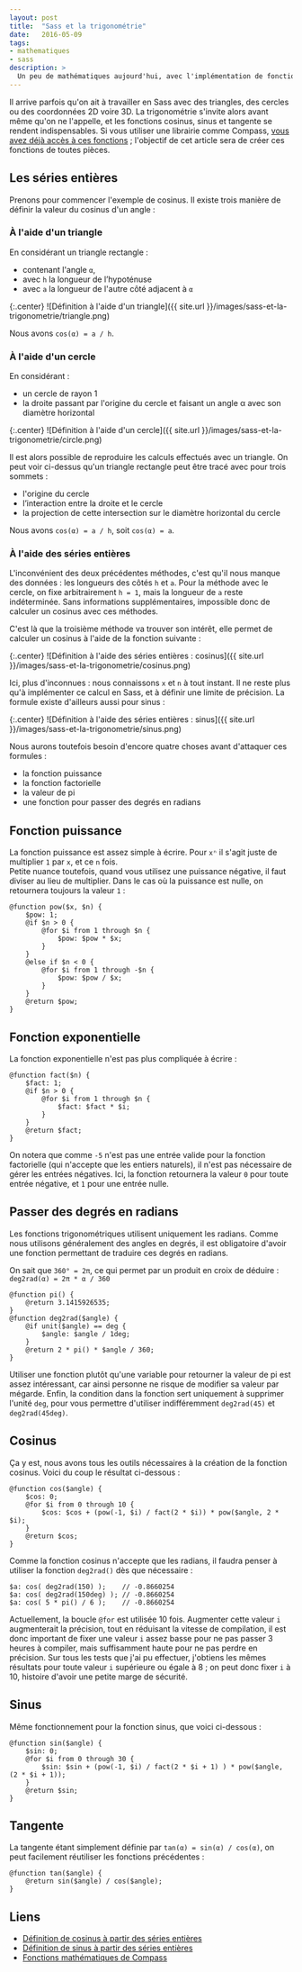 ```yaml
---
layout: post
title:  "Sass et la trigonométrie"
date:   2016-05-09
tags:
- mathematiques
- sass 
description: >
  Un peu de mathématiques aujourd'hui, avec l'implémentation de fonctions trigonométriques en Sass !
--- 
```


Il arrive parfois qu'on ait à travailler en Sass avec des triangles, des cercles ou des coordonnées 2D voire 3D. La trigonométrie s'invite alors avant même qu'on ne l'appelle, et les fonctions cosinus, sinus et tangente se rendent indispensables. Si vous utiliser une librairie comme Compass, [vous avez déjà accès à ces fonctions](http://compass-style.org/reference/compass/helpers/math/) ; l'objectif de cet article sera de créer ces fonctions de toutes pièces.

## Les séries entières

Prenons pour commencer l'exemple de cosinus. Il existe trois manière de définir la valeur du cosinus d'un angle :

### À l'aide d'un triangle

En considérant un triangle rectangle :

- contenant l'angle `α`,
- avec `h` la longueur de l’hypoténuse
- avec `a` la longueur de l'autre côté adjacent à `α`

{:.center}
![Définition à l'aide d'un triangle]({{ site.url }}/images/sass-et-la-trigonometrie/triangle.png)

Nous avons `cos(α) = a / h`.

### À l'aide d'un cercle

En considérant :

- un cercle de rayon 1 
- la droite passant par l'origine du cercle et faisant un angle α avec son diamètre horizontal

{:.center}
![Définition à l'aide d'un cercle]({{ site.url }}/images/sass-et-la-trigonometrie/circle.png)

Il est alors possible de reproduire les calculs effectués avec un triangle. On peut voir ci-dessus qu'un triangle rectangle peut être tracé avec pour trois sommets :

- l'origine du cercle
- l’interaction entre la droite et le cercle
- la projection de cette intersection sur le diamètre horizontal du cercle

Nous avons `cos(α) = a / h`, soit `cos(α) = a`.

### À l'aide des séries entières

L'inconvénient des deux précédentes méthodes, c'est qu'il nous manque des données : les longueurs des côtés `h` et `a`. Pour la méthode avec le cercle, on fixe arbitrairement `h = 1`, mais la longueur de `a` reste indéterminée. Sans informations supplémentaires, impossible donc de calculer un cosinus avec ces méthodes.

C'est là que la troisième méthode va trouver son intérêt, elle permet de calculer un cosinus à l'aide de la fonction suivante :

{:.center}
![Définition à l'aide des séries entières : cosinus]({{ site.url }}/images/sass-et-la-trigonometrie/cosinus.png)

Ici, plus d'inconnues : nous connaissons `x` et `n` à tout instant. Il ne reste plus qu'à implémenter ce calcul en Sass, et à définir une limite de précision. La formule existe d'ailleurs aussi pour sinus :

{:.center}
![Définition à l'aide des séries entières : sinus]({{ site.url }}/images/sass-et-la-trigonometrie/sinus.png)

Nous aurons toutefois besoin d'encore quatre choses avant d'attaquer ces formules :

- la fonction puissance
- la fonction factorielle
- la valeur de pi
- une fonction pour passer des degrés en radians

## Fonction puissance

La fonction puissance est assez simple à écrire. Pour `xⁿ` il s'agit juste de multiplier `1` par `x`, et ce `n` fois.  
Petite nuance toutefois, quand vous utilisez une puissance négative, il faut diviser au lieu de multiplier. Dans le cas où la puissance est nulle, on retournera toujours la valeur `1` :

    @function pow($x, $n) {
        $pow: 1;
        @if $n > 0 {
            @for $i from 1 through $n {
                $pow: $pow * $x;
            }
        } 
        @else if $n < 0 {
            @for $i from 1 through -$n {
                $pow: $pow / $x;
            }
        } 
        @return $pow;
    }

## Fonction exponentielle

La fonction exponentielle n'est pas plus compliquée à écrire :

    @function fact($n) {
        $fact: 1;
        @if $n > 0 {
            @for $i from 1 through $n {
                $fact: $fact * $i;
            }
        }
        @return $fact;
    }

On notera que comme `-5` n'est pas une entrée valide pour la fonction factorielle (qui n'accepte que les entiers naturels), il n'est pas nécessaire de gérer les entrées négatives. Ici, la fonction retournera la valeur `0` pour toute entrée négative, et `1` pour une entrée nulle.

## Passer des degrés en radians 

Les fonctions trigonométriques utilisent uniquement les radians. Comme nous utilisons généralement des angles en degrés, il est obligatoire d'avoir une fonction permettant de traduire ces degrés en radians.

On sait que `360° = 2π`, ce qui permet par un produit en croix de déduire :  
`deg2rad(α) = 2π * α / 360`
    
    @function pi() {
        @return 3.1415926535;
    }
    @function deg2rad($angle) {
        @if unit($angle) == deg {
            $angle: $angle / 1deg;
        }
        @return 2 * pi() * $angle / 360;
    }

Utiliser une fonction plutôt qu'une variable pour retourner la valeur de pi est assez intéressant, car ainsi personne ne risque de modifier sa valeur par mégarde. Enfin, la condition dans la fonction sert uniquement à supprimer l'unité `deg`, pour vous permettre d'utiliser indifféremment `deg2rad(45)` et `deg2rad(45deg)`.

## Cosinus

Ça y est, nous avons tous les outils nécessaires à la création de la fonction cosinus. Voici du coup le résultat ci-dessous :

    @function cos($angle) {
        $cos: 0;
        @for $i from 0 through 10 {
            $cos: $cos + (pow(-1, $i) / fact(2 * $i)) * pow($angle, 2 * $i);
        }
        @return $cos;
    }

Comme la fonction cosinus n'accepte que les radians, il faudra penser à utiliser la fonction `deg2rad()` dès que nécessaire :

    $a: cos( deg2rad(150) );    // -0.8660254
    $a: cos( deg2rad(150deg) ); // -0.8660254
    $a: cos( 5 * pi() / 6 );    // -0.8660254

Actuellement, la boucle `@for` est utilisée 10 fois. Augmenter cette valeur `i` augmenterait la précision, tout en réduisant la vitesse de compilation, il est donc important de fixer une valeur `i` assez basse pour ne pas passer 3 heures à compiler, mais suffisamment haute pour ne pas perdre en précision. Sur tous les tests que j'ai pu effectuer, j'obtiens les mêmes résultats pour toute valeur `i` supérieure ou égale à 8 ; on peut donc fixer `i` à 10, histoire d'avoir une petite marge de sécurité.

## Sinus

Même fonctionnement pour la fonction sinus, que voici ci-dessous :

    @function sin($angle) {
        $sin: 0;
        @for $i from 0 through 30 {
            $sin: $sin + (pow(-1, $i) / fact(2 * $i + 1) ) * pow($angle, (2 * $i + 1));
        }
        @return $sin;
    }

## Tangente

La tangente étant simplement définie par `tan(α) = sin(α) / cos(α)`, on peut facilement réutiliser les fonctions précédentes :

    @function tan($angle) {
        @return sin($angle) / cos($angle);
    }

## Liens

- [Définition de cosinus à partir des séries entières](https://fr.wikipedia.org/wiki/Cosinus#D.C3.A9finitions_.C3.A0_partir_des_s.C3.A9ries_enti.C3.A8res)  
- [Définition de sinus à partir des séries entières](https://fr.wikipedia.org/wiki/Sinus_(math%C3%A9matiques)#D.C3.A9finitions_.C3.A0_partir_des_s.C3.A9ries_enti.C3.A8res)  
- [Fonctions mathématiques de Compass](http://compass-style.org/reference/compass/helpers/math/)